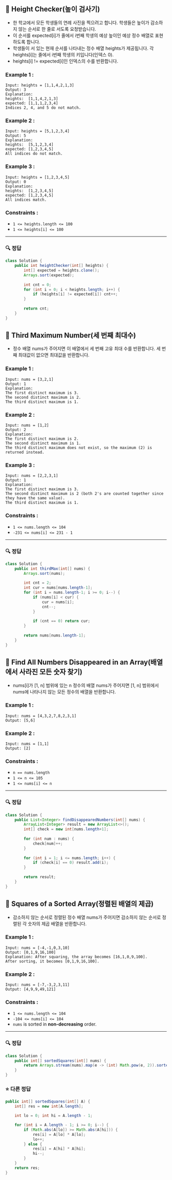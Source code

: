 ## 📝 Height Checker(높이 검사기)

- 한 학교에서 모든 학생들의 연례 사진을 찍으려고 합니다. 학생들은 높이가 감소하지 않는 순서로 한 줄로 서도록 요청받습니다.
- 이 순서를 expected[i]가 줄에서 i번째 학생의 예상 높이인 예상 정수 배열로 표현하도록 합니다.
- 학생들이 서 있는 현재 순서를 나타내는 정수 배열 heights가 제공됩니다. 각 heights[i]는 줄에서 i번째 학생의 키입니다(인덱스 0).
- heights[i] != expected[i]인 인덱스의 수를 반환합니다.


### Example 1 :

```text
Input: heights = [1,1,4,2,1,3]
Output: 3
Explanation: 
heights:  [1,1,4,2,1,3]
expected: [1,1,1,2,3,4]
Indices 2, 4, and 5 do not match.
```

### Example 2 :

```text
Input: heights = [5,1,2,3,4]
Output: 5
Explanation:
heights:  [5,1,2,3,4]
expected: [1,2,3,4,5]
All indices do not match.
```


### Example 3 :

```text
Input: heights = [1,2,3,4,5]
Output: 0
Explanation:
heights:  [1,2,3,4,5]
expected: [1,2,3,4,5]
All indices match.
```

### Constraints :

- `1 <= heights.length <= 100`
- `1 <= heights[i] <= 100`

---

### 🔍 정답

```java
class Solution {
    public int heightChecker(int[] heights) {
        int[] expected = heights.clone();
        Arrays.sort(expected);
        
        int cnt = 0;
        for (int i = 0; i < heights.length; i++) {
            if (heights[i] != expected[i]) cnt++;
        }
        
        return cnt;
    }
}
```


## 📝 Third Maximum Number(세 번째 최대수)

- 정수 배열 nums가 주어지면 이 배열에서 세 번째 고유 최대 수를 반환합니다. 세 번째 최대값이 없으면 최대값을 반환합니다.

### Example 1 :

```text
Input: nums = [3,2,1]
Output: 1
Explanation:
The first distinct maximum is 3.
The second distinct maximum is 2.
The third distinct maximum is 1.
```

### Example 2 :

```text
Input: nums = [1,2]
Output: 2
Explanation:
The first distinct maximum is 2.
The second distinct maximum is 1.
The third distinct maximum does not exist, so the maximum (2) is returned instead.
```


### Example 3 :

```text
Input: nums = [2,2,3,1]
Output: 1
Explanation:
The first distinct maximum is 3.
The second distinct maximum is 2 (both 2's are counted together since they have the same value).
The third distinct maximum is 1.
```



### Constraints :

- `1 <= nums.length <= 104`
- `-231 <= nums[i] <= 231 - 1`

---

### 🔍 정답

```java
class Solution {
    public int thirdMax(int[] nums) {
        Arrays.sort(nums);
        
        int cnt = 2;
        int cur = nums[nums.length-1];
        for (int i = nums.length-1; i >= 0; i--) {
            if (nums[i] < cur) {
                cur = nums[i];
                cnt--;
            }
            
            if (cnt == 0) return cur;
        }
        
        return nums[nums.length-1];
    }
}
```



## 📝 Find All Numbers Disappeared in an Array(배열에서 사라진 모든 숫자 찾기)

- nums[i]가 [1, n] 범위에 있는 n 정수의 배열 nums가 주어지면 [1, n] 범위에서 nums에 나타나지 않는 모든 정수의 배열을 반환합니다.

### Example 1 :

```text
Input: nums = [4,3,2,7,8,2,3,1]
Output: [5,6]
```

### Example 2 :

```text
Input: nums = [1,1]
Output: [2]
```

### Constraints :

- `n == nums.length`
- `1 <= n <= 105`
- `1 <= nums[i] <= n`

---

### 🔍 정답

```java
class Solution {
    public List<Integer> findDisappearedNumbers(int[] nums) {
        ArrayList<Integer> result = new ArrayList<>();
        int[] check = new int[nums.length+1];
        
        for (int num : nums) {
            check[num]++;
        }
        
        for (int i = 1; i <= nums.length; i++) {
            if (check[i] == 0) result.add(i);
        }
        
        return result;
    }
}
```


## 📝 Squares of a Sorted Array(정렬된 배열의 제곱)

- 감소하지 않는 순서로 정렬된 정수 배열 nums가 주어지면 감소하지 않는 순서로 정렬된 각 숫자의 제곱 배열을 반환합니다.

### Example 1 :

```text
Input: nums = [-4,-1,0,3,10]
Output: [0,1,9,16,100]
Explanation: After squaring, the array becomes [16,1,0,9,100].
After sorting, it becomes [0,1,9,16,100].
```

### Example 2 :

```text
Input: nums = [-7,-3,2,3,11]
Output: [4,9,9,49,121]
```

### Constraints :

- `1 <= nums.length <= 104`
- `-104 <= nums[i] <= 104`
- `nums` is sorted in **non-decreasing** order.

---

### 🔍 정답

```java
class Solution {
    public int[] sortedSquares(int[] nums) {
        return Arrays.stream(nums).map(e -> (int) Math.pow(e, 2)).sorted().toArray();        
    }
}
```


### ⭐ 다른 정답

```java
public int[] sortedSquares(int[] A) {
	int[] res = new int[A.length];

	int lo = 0; int hi = A.length - 1;

	for (int i = A.length - 1; i >= 0; i--) {
		if (Math.abs(A[lo]) >= Math.abs(A[hi])) {
			res[i] = A[lo] * A[lo];
			lo++;
		} else {
			res[i] = A[hi] * A[hi];
			hi--;
		}
	}
	return res;
}
```